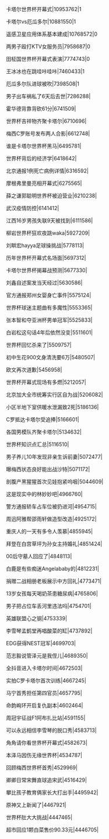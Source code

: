 卡塔尔世界杯开幕式|10953762|1

卡塔尔vs厄瓜多尔|10881550|1

遥感卫星应用体系基本建成|10768572|0

两男子殴打KTV女服务员|7958687|0

田柾国世界杯开幕式表演|7774743|0

王冰冰也在跳哇咔哇咔|7460433|1

厄瓜多尔队进球被吹|7398508|1

男子出车祸私了6天后去世|7286288|

霍华德背靠背砍61分|6741509|

世界杯吉祥物齐聚卡塔尔|6710696|

梅西C罗账号发布两人合影|6612748|

谁是卡塔尔世界杯黑马|6495781|

世界杯背后的经济学|6418642|

北京通报1例死亡病例详情|6316592|

摩根弗里曼亮相开幕式|6275565|

薛之谦郭聪明世界杯被迫营业|6210238|

武汉疫情防控|6141412|

江西16岁男孩失联9天被找到|6111586|

柳岩世界杯狂欢夜跳waka|5927209|

刘畊宏hayya足球操挑战|5778113|

历年世界杯开幕式名场面|5697312|

卡塔尔世界杯揭幕战预测|5677330|

刘鑫自述案发当天经过|5630586|

官方通报郑州女婴身亡事件|5575124|

世界杯球迷主题曲有多魔性|5553365|

张本智和夺亚洲杯男单冠军|5525833|

白岩松这句话4年后依然没变|5511601|

世界杯回忆杀来了|5509757|

初中生花900文身清洗要6万|5480507|

欧文再次道歉|5456958|

世界杯开幕式现场有多燃|5212057|

北京加大全市统筹实行区自为战|5206082|

小区半地下室供暖水泄漏致2死|5186136|

C罗抵达卡塔尔受追捧|5166601|

各国男模队齐聚卡塔尔|5134632|

世界杯知识点汇总|5116510|

男子养儿10年发现非亲生诉前妻|5072477|

曝梅西状态良好能出战沙特|5071172|

剖腹产黑猩猩首次见娃抱紧呜咽|5044609|

这是现实中的林妙妙吧|4966760|

警方通报轿车占车位被扔进河|4954715|

周迅阿雅帮邵雨轩做造型改造|4925172|

重庆人的一天有多令人羡慕|4855945|

拜登在白宫草坪为孙女主持婚礼|4851424|

00后守墓人回应了|4848113|

白鹿是有些痴迷Angelababy的|4812231|

捐赠二战相册老板展示中方回礼|4773471|

13岁女孩每天喝奶茶患糖尿病|4765806|

男子把占位车丢河里违法吗|4754701|

英雄联盟心之钢|4753339|

李雪琴孟鹤堂再唱酸菜的缸|4737892|

EDG获得NEST冠军|4699703|

范志毅说管泽元是我侄儿|4689350|

全抖音进入卡塔尔时间|4672503|

实拍C罗卡塔尔首次训练|4667245|

马宁首秀担任第四官员|4657795|

命韵峋环开启复仇副本|4602464|

周冠宇征战F1阿布扎比站|4591155|

可以永远相信李雪琴的脱口秀|4583713|

角角请你看世界杯开幕式|4582673|

本泽马因伤无缘世界杯|4534787|

回顾梅西世界杯首秀|4529969|

卿卿日常宋舞直球追宋武|4516429|

攀比孩子教育俩家长大打出手|4495942|

原神又上新闻了|4467921|

世界杯肚大大挑战|4447465|

超市回应1颗白菜售价90.33元|4446705|

